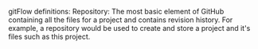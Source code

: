 gitFlow definitions: 
Repository: The most basic element of GitHub containing all the files for a project and contains revision history. For example, a repository would be used to create and store a project and it's files such as this project.
